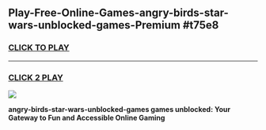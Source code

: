 
## Play-Free-Online-Games-angry-birds-star-wars-unblocked-games-Premium #t75e8
<h3>
<a href="https://premium.freeplayer.one?title=angry-birds-star-wars-unblocked-games&ref=8M">CLICK TO PLAY</a></h3>
<hr>

<h3>
<a href="https://premium.freeplayer.one?title=angry-birds-star-wars-unblocked-games&ref=8M">CLICK 2 PLAY</a>
  
</h3>

<a href="https://premium.freeplayer.one?title=angry-birds-star-wars-unblocked-games&ref=8M"><img src="https://clearcache.store/games.png"></a>


**angry-birds-star-wars-unblocked-games games unblocked: Your Gateway to Fun and Accessible Online Gaming**
